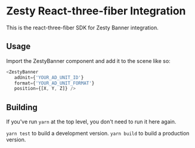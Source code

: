 # Zesty React-three-fiber Integration

This is the react-three-fiber SDK for Zesty Banner integration.

## Usage

Import the ZestyBanner component and add it to the scene like so:

```js
<ZestyBanner
   adUnit={'YOUR_AD_UNIT_ID'}
   format={'YOUR_AD_UNIT_FORMAT'}
   position={[X, Y, Z]} />
```

## Building

If you've run `yarn` at the top level, you don't need to run it here again.

`yarn test` to build a development version.
`yarn build` to build a production version.
